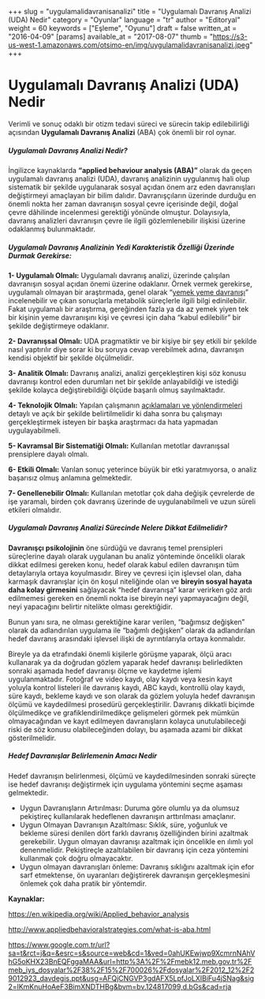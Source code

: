 +++
slug = "uygulamalidavranisanalizi"
title = "Uygulamalı Davranış Analizi (UDA) Nedir"
category = "Oyunlar"
language = "tr"
author = "Editoryal"
weight = 60
keywords = ["Eşleme", "Oyunu"]
draft = false
written_at = "2016-04-09"
[params]
available_at = "2017-08-07"
thumb = "https://s3-us-west-1.amazonaws.com/otsimo-en/img/uygulamalidavranisanalizi.jpeg"
+++

# Uygulamalı Davranış Analizi (UDA) Nedir

Verimli ve sonuç odaklı bir otizm tedavi süreci ve sürecin takip edilebilirliği açısından **Uygulamalı Davranış Analizi** (ABA) çok önemli bir rol oynar.

##### Uygulamalı Davranış Analizi Nedir?

İngilizce kaynaklarda **“applied behaviour analysis (ABA)”** olarak da geçen uygulamalı davranış analizi (UDA), davranış analizinin uygulanmış hali olup sistematik bir şekilde uygulanarak sosyal açıdan önem arz eden davranışları değiştirmeyi amaçlayan bir bilim dalıdır. Davranışçıların üzerinde durduğu en önemli nokta her zaman davranışın sosyal çevre içerisinde değil, doğal çevre dâhilinde incelenmesi gerektiği yönünde olmuştur. Dolayısıyla, davranış analizleri davranışın çevre ile ilgili gözlemlenebilir ilişkisi üzerine odaklanmış bulunmaktadır.


##### Uygulamalı Davranış Analizinin Yedi Karakteristik Özelliği Üzerinde Durmak Gerekirse:

**1- Uygulamalı Olmalı:** Uygulamalı davranış analizi, üzerinde çalışılan davranışın sosyal açıdan önemi üzerine odaklanır. Örnek vermek gerekirse, uygulamalı olmayan bir araştırmada, genel olarak “[yemek yeme davranışı](/1774-2/)” incelenebilir ve çıkan sonuçlarla metabolik süreçlerle ilgili bilgi edinilebilir. Fakat uygulamalı bir araştırma, gereğinden fazla ya da az yemek yiyen tek bir kişinin yeme davranışını kişi ve çevresi için daha “kabul edilebilir” bir şekilde değiştirmeye odaklanır.

**2- Davranışsal Olmalı:** UDA pragmatiktir ve bir kişiye bir şey etkili bir şekilde nasıl yaptırılır diye sorar ki bu soruya cevap verebilmek adına, davranışın kendisi objektif bir şekilde ölçülmelidir.

**3- Analitik Olmalı:** Davranış analizi, analizi gerçekleştiren kişi söz konusu davranışı kontrol eden durumları net bir şekilde anlayabildiği ve istediği şekilde kolayca değiştirebildiği ölçüde başarılı olmuş sayılmaktadır.

**4- Teknolojik Olmalı:** Yapılan çalışmanın [açıklamaları ve yönlendirmeleri](/otizmde-bilimsel-dayanakli-uygulamalar/) detaylı ve açık bir şekilde belirtilmelidir ki daha sonra bu çalışmayı gerçekleştirmek isteyen bir başka araştırmacı da hata yapmadan uygulayabilmeli.

**5- Kavramsal Bir Sistematiği Olmalı:** Kullanılan metotlar davranışsal prensiplere dayalı olmalı.

**6- Etkili Olmalı:** Varılan sonuç yeterince büyük bir etki yaratmıyorsa, o analiz başarısız olmuş anlamına gelmektedir.

**7- Genellenebilir Olmalı:** Kullanılan metotlar çok daha değişik çevrelerde de işe yaramalı, birden çok davranış üzerinde de uygulanabilmeli ve uzun süreli etkileri olmalıdır.

##### Uygulamalı Davranış Analizi Sürecinde Nelere Dikkat Edilmelidir?

**Davranışçı psikolojinin** öne sürdüğü ve davranış temel prensipleri süreçlerine dayalı olarak uygulanan bu analiz yönteminde öncelikli olarak dikkat edilmesi gereken konu, hedef olarak kabul edilen davranışın tüm detaylarıyla ortaya koyulmasıdır. Birey ve çevresi için işlevsel olan, daha karmaşık davranışlar için ön koşul niteliğinde olan ve **bireyin sosyal hayata daha kolay girmesini** sağlayacak “hedef davranışa” karar verirken göz ardı edilmemesi gereken en önemli nokta ise bireyin neyi yapmayacağını değil, neyi yapacağını belirtir nitelikte olması gerektiğidir.

Bunun yanı sıra, ne olması gerektiğine karar verilen, “bağımsız değişken” olarak da adlandırılan uygulama ile “bağımlı değişken” olarak da adlandırılan hedef davranış arasındaki işlevsel ilişki de ayrıntılarıyla ortaya konmalıdır.

Bireyle ya da etrafındaki önemli kişilerle görüşme yaparak, ölçü aracı kullanarak ya da doğrudan gözlem yaparak hedef davranışı belirledikten sonraki aşamada hedef davranışı ölçme ve kaydetme işlemi uygulanmaktadır. Fotoğraf ve video kaydı, olay kaydı veya kesin kayıt yoluyla kontrol listeleri ile davranış kaydı, ABC kaydı, kontrollü olay kaydı, süre kaydı, bekleme kaydı ve son olarak da gözlem yoluyla hedef davranışın ölçümü ve kaydedilmesi prosedürü gerçekleştirilir. Davranış dikkatli biçimde ölçülmedikçe ve grafiklendirilmedikçe gelişmeleri görmek pek mümkün olmayacağından ve kayıt edilmeyen davranışların kolayca unutulabileceği riski de söz konusu olabileceğinden dolayı, bu aşamada azami bir dikkat gösterilmelidir.

##### Hedef Davranışlar Belirlemenin Amacı Nedir

Hedef davranışın belirlenmesi, ölçümü ve kaydedilmesinden sonraki süreçte ise hedef davranışı değiştirmek için uygulama yöntemini seçme aşaması gelmektedir.

  * Uygun Davranışların Artırılması: Duruma göre olumlu ya da olumsuz pekiştireç kullanılarak hedeflenen davranışın arttırılması amaçlanır.
  * Uygun Olmayan Davranışın Azaltılması: Sıklık, süre, yoğunluk ve bekleme süresi denilen dört farklı davranış özelliğinden birini azaltmak gerekebilir. Uygun olmayan davranışı azaltmak için öncelikle en ılımlı yol denenmelidir. Pekiştireçle azaltılabilen bir davranış için ceza yöntemini kullanmak çok doğru olmayacaktır.
  * Uygun olmayan davranışları önleme: Davranış sıklığını azaltmak için efor sarf etmektense, ön uyaranları değiştirerek davranışın gerçekleşmesini önlemek çok daha pratik bir yöntemdir.

**Kaynaklar:**

https://en.wikipedia.org/wiki/Applied_behavior_analysis

http://www.appliedbehavioralstrategies.com/what-is-aba.html

https://www.google.com.tr/url?sa=t&rct=j&q=&esrc=s&source=web&cd=1&ved=0ahUKEwjwp9XcmrnNAhVhG5oKHX23BnEQFggaMAA&url=http%3A%2F%2Fmebk12.meb.gov.tr%2Fmeb_iys_dosyalar%2F38%2F15%2F700026%2Fdosyalar%2F2012_12%2F29012923_davdegis.ppt&usg=AFQjCNGVP3gdAFX5LpfJoLXIBiFu4jSNag&sig2=lKmKnuHoAeF3BimXNDTHBg&bvm=bv.124817099,d.bGs&cad=rja
